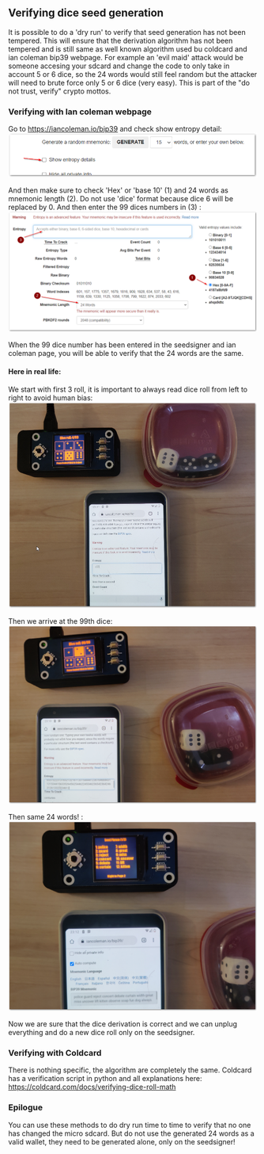 ## Verifying dice seed generation 

It is possible to do a 'dry run' to verify that seed generation has not been tempered.
This will ensure that the derivation algorithm has not been tempered and is still same as well known algorithm used bu coldcard and ian coleman bip39 webpage.
For example an 'evil maid' attack would be someone accesing your sdcard and change the code to only take in account 5 or 6 dice, so the 24 words would still feel random but the attacker will need to brute force only 5 or 6 dice (very easy).
This is part of the "do not trust, verify" crypto mottos.

### Verifying with Ian coleman webpage

Go to https://iancoleman.io/bip39 and check show entropy detail:
<img src="img/dice_entr.png">

And then make sure to check 'Hex' or 'base 10' (1) and 24 words as mnemonic length (2).
Do not use 'dice' format because dice 6 will be replaced by 0.
And then enter the 99 dices numbers in (3) :
<img src="img/dice_type.png">

When the 99 dice number has been entered in the seedsigner and ian coleman page, you will be able to verify that the 24 words are the same.


#### Here in real life:

We start with first 3 roll, it is important to always read dice roll from left to right to avoid human bias:
<img src="img/dice_pic1.png">

Then we arrive at the 99th dice:
<img src="img/dice_pic2.png">

Then same 24 words! :
<img src="img/dice_pic3.png">

Now we are sure that the dice derivation is correct and we can unplug everything and do a new dice roll only on the seedsigner.

### Verifying with Coldcard

There is nothing specific, the algorithm are completely the same. Coldcard has a verification script in python and all explanations here:
https://coldcard.com/docs/verifying-dice-roll-math

### Epilogue
You can use these methods to do dry run time to time to verify that no one has changed the micro sdcard. But do not use the generated 24 words as a valid wallet, they need to be generated alone, only on the seedsigner!

